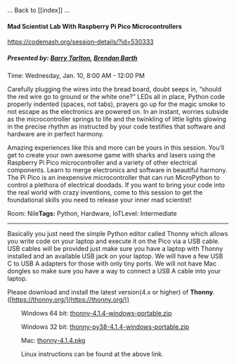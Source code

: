 

... Back to [[index]] ...


#### Mad Scientist Lab With Raspberry Pi Pico Microcontrollers

https://codemash.org/session-details/?id=530333
##### **Presented by:** [Barry Tarlton](https://codemash.org/speaker-details?id=8df97796-8644-4bb5-82e3-103a3c34138c), [Brendan Barth](https://codemash.org/speaker-details?id=145c3c07-2cd4-44ee-9048-4f7ab3219efb)

Time: Wednesday, Jan. 10, 8:00 AM - 12:00 PM

Carefully plugging the wires into the bread board, doubt seeps in, “should the red wire go to ground or the white one?” LEDs all in place, Python code properly indented (spaces, not tabs), prayers go up for the magic smoke to not escape as the electronics are powered on. In an instant, worries subside as the microcontroller springs to life and the twinkling of little lights glowing in the precise rhythm as instructed by your code testifies that software and hardware are in perfect harmony.  
  
Amazing experiences like this and more can be yours in this session. You’ll get to create your own awesome game with sharks and lasers using the Raspberry Pi Pico microcontroller and a variety of other electrical components. Learn to merge electronics and software in beautiful harmony. The Pi Pico is an inexpensive microcontroller that can run MicroPython to control a plethora of electrical doodads. If you want to bring your code into the real world with crazy inventions, come to this session to get the foundational skills you need to release your inner mad scientist!

Room: Nile**Tags:** Python, Hardware, IoTLevel: Intermediate


---


Basically you just need the simple Python editor called Thonny which allows you write code on your laptop and execute it on the Pico via a USB cable. USB cables will be provided just make sure you have a laptop with Thonny installed and an available USB jack on your laptop. We will have a few USB C to USB A adapters for those with only tiny ports. We will not have Mac dongles so make sure you have a way to connect a USB A cable into your laptop.

Please download and install the latest version(4.x or higher) of **Thonny**. ([https://thonny.org/](https://thonny.org/))

        Windows 64 bit: [thonny-4.1.4-windows-portable.zip](https://prereqs.codemash.org/Files/thonny-4.1.4-windows-portable.zip)

        Windows 32 bit: [thonny-py38-4.1.4-windows-portable.zip](https://prereqs.codemash.org/Files/thonny-py38-4.1.4-windows-portable.zip)

        Mac: [thonny-4.1.4.pkg](https://prereqs.codemash.org/Files/thonny-4.1.4.pkg)

        Linux instructions can be found at the above link.